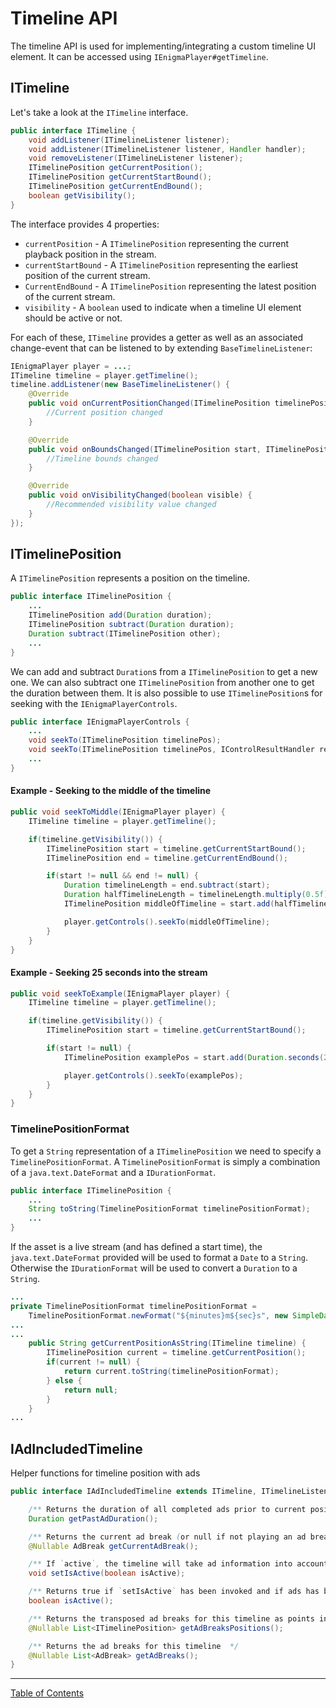 # Timeline API
The timeline API is used for implementing/integrating a custom timeline UI element.
It can be accessed using `IEnigmaPlayer#getTimeline`.

## ITimeline

Let's take a look at the `ITimeline` interface.
```java
public interface ITimeline {
    void addListener(ITimelineListener listener);
    void addListener(ITimelineListener listener, Handler handler);
    void removeListener(ITimelineListener listener);
    ITimelinePosition getCurrentPosition();
    ITimelinePosition getCurrentStartBound();
    ITimelinePosition getCurrentEndBound();
    boolean getVisibility();
}
```

The interface provides 4 properties:
* `currentPosition` - A `ITimelinePosition` representing the current playback position in the stream.
* `currentStartBound` -  A `ITimelinePosition` representing the earliest position of the current stream.
* `CurrentEndBound` -  A `ITimelinePosition` representing the latest position of the current stream.
* `visibility` - A `boolean` used to indicate when a timeline UI element should be active or not.

For each of these, `ITimeline` provides a getter as well as an associated change-event that can be
listened to by extending `BaseTimelineListener`:

```java
IEnigmaPlayer player = ...;
ITimeline timeline = player.getTimeline();
timeline.addListener(new BaseTimelineListener() {
    @Override
    public void onCurrentPositionChanged(ITimelinePosition timelinePosition) {
        //Current position changed
    }

    @Override
    public void onBoundsChanged(ITimelinePosition start, ITimelinePosition end) {
        //Timeline bounds changed
    }

    @Override
    public void onVisibilityChanged(boolean visible) {
        //Recommended visibility value changed
    }
});
```


## ITimelinePosition

A `ITimelinePosition` represents a position on the timeline.
```java
public interface ITimelinePosition {
    ...
    ITimelinePosition add(Duration duration);
    ITimelinePosition subtract(Duration duration);
    Duration subtract(ITimelinePosition other);
    ...
}
```
We can add and subtract `Duration`s from a `ITimelinePosition` to get a new one.
We can also subtract one `ITimelinePosition` from another one to get the duration between them.
It is also possible to use `ITimelinePosition`s for seeking with the `IEnigmaPlayerControls`.
```java
public interface IEnigmaPlayerControls {
    ...
    void seekTo(ITimelinePosition timelinePos);
    void seekTo(ITimelinePosition timelinePos, IControlResultHandler resultHandler);
    ...
}
```

#### Example - Seeking to the middle of the timeline
```java
public void seekToMiddle(IEnigmaPlayer player) {
    ITimeline timeline = player.getTimeline();

    if(timeline.getVisibility()) {
        ITimelinePosition start = timeline.getCurrentStartBound();
        ITimelinePosition end = timeline.getCurrentEndBound();

        if(start != null && end != null) {
            Duration timelineLength = end.subtract(start);
            Duration halfTimelineLength = timelineLength.multiply(0.5f);
            ITimelinePosition middleOfTimeline = start.add(halfTimelineLength);

            player.getControls().seekTo(middleOfTimeline);
        }
    }
}
```
#### Example - Seeking 25 seconds into the stream
```java
public void seekToExample(IEnigmaPlayer player) {
    ITimeline timeline = player.getTimeline();

    if(timeline.getVisibility()) {
        ITimelinePosition start = timeline.getCurrentStartBound();

        if(start != null) {
            ITimelinePosition examplePos = start.add(Duration.seconds(25));

            player.getControls().seekTo(examplePos);
        }
    }
}
```


### TimelinePositionFormat

To get a `String` representation of a `ITimelinePosition` we need to specify a
`TimelinePositionFormat`. A `TimelinePositionFormat` is simply a combination of a `java.text.DateFormat` and a `IDurationFormat`.
```java
public interface ITimelinePosition {
    ...
    String toString(TimelinePositionFormat timelinePositionFormat);
    ...
}
```

If the asset is a live stream (and has defined a start time), the `java.text.DateFormat` provided will be used to format a `Date`
to a `String`. Otherwise the `IDurationFormat` will be used to convert a `Duration` to a `String`.

```java
...
private TimelinePositionFormat timelinePositionFormat =
    TimelinePositionFormat.newFormat("${minutes}m${sec}s", new SimpleDateFormat("hh:mm a"));
...
...
    public String getCurrentPositionAsString(ITimeline timeline) {
        ITimelinePosition current = timeline.getCurrentPosition();
        if(current != null) {
            return current.toString(timelinePositionFormat);
        } else {
            return null;
        }
    }
...
```


## IAdIncludedTimeline

Helper functions for timeline position with ads

```java
public interface IAdIncludedTimeline extends ITimeline, ITimelineListener {

    /** Returns the duration of all completed ads prior to current position. */
    Duration getPastAdDuration();

    /** Returns the current ad break (or null if not playing an ad break). The start time of the ad break is transposed.*/
    @Nullable AdBreak getCurrentAdBreak();

    /** If `active`, the timeline will take ad information into account. */
    void setIsActive(boolean isActive);

    /** Returns true if `setIsActive` has been invoked and if ads has been detected. */
    boolean isActive();

    /** Returns the transposed ad breaks for this timeline as points in the timeline. */
    @Nullable List<ITimelinePosition> getAdBreaksPositions();

    /** Returns the ad breaks for this timeline  */
    @Nullable List<AdBreak> getAdBreaks();
}
```



___
[Table of Contents](../index.md)<br/>
